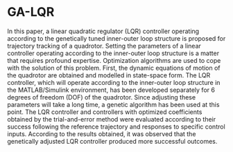 # GA-LQR
In this paper, a linear quadratic regulator (LQR) controller operating according to the genetically tuned inner-outer loop structure is proposed for trajectory tracking of a quadrotor. Setting the parameters of a linear controller operating according to the inner-outer loop structure is a matter that requires profound expertise. Optimization algorithms are used to cope with the solution of this problem. First, the dynamic equations of motion of the quadrotor are obtained and modelled in state-space form. The LQR controller, which will operate according to the inner-outer loop structure in the MATLAB/Simulink environment, has been developed separately for 6 degrees of freedom (DOF) of the quadrotor. Since adjusting these parameters will take a long time, a genetic algorithm has been used at this point. The LQR controller and controllers with optimized coefficients obtained by the trial-and-error method were evaluated according to their success following the reference trajectory and responses to specific control inputs. According to the results obtained, it was observed that the genetically adjusted LQR controller produced more successful outcomes.
